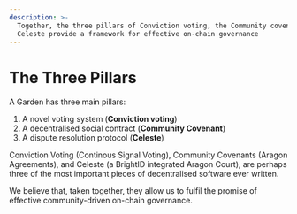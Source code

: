```yaml
---
description: >-
  Together, the three pillars of Conviction voting, the Community covenant, and
  Celeste provide a framework for effective on-chain governance
---
```


# The Three Pillars

A Garden has three main pillars:

1. A novel voting system \(**Conviction voting**\)
2. A decentralised social contract \(**Community Covenant**\)
3. A dispute resolution protocol \(**Celeste**\)

Conviction Voting \(Continous Signal Voting\), Community Covenants \(Aragon Agreements\), and Celeste \(a BrightID integrated Aragon Court\), are perhaps three of the most important pieces of decentralised software ever written.

We believe that, taken together, they allow us to fulfil the promise of effective community-driven on-chain governance.

